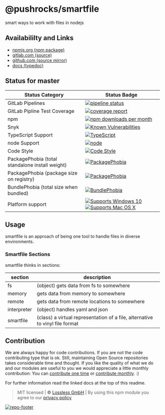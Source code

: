 # @pushrocks/smartfile
smart ways to work with files in nodejs

## Availabililty and Links
* [npmjs.org (npm package)](https://www.npmjs.com/package/@pushrocks/smartfile)
* [gitlab.com (source)](https://gitlab.com/pushrocks/smartfile)
* [github.com (source mirror)](https://github.com/pushrocks/smartfile)
* [docs (typedoc)](https://pushrocks.gitlab.io/smartfile/)

## Status for master

Status Category | Status Badge
-- | --
GitLab Pipelines | [![pipeline status](https://gitlab.com/pushrocks/smartfile/badges/master/pipeline.svg)](https://lossless.cloud)
GitLab Pipline Test Coverage | [![coverage report](https://gitlab.com/pushrocks/smartfile/badges/master/coverage.svg)](https://lossless.cloud)
npm | [![npm downloads per month](https://badgen.net/npm/dy/@pushrocks/smartfile)](https://lossless.cloud)
Snyk | [![Known Vulnerabilities](https://badgen.net/snyk/pushrocks/smartfile)](https://lossless.cloud)
TypeScript Support | [![TypeScript](https://badgen.net/badge/TypeScript/>=%203.x/blue?icon=typescript)](https://lossless.cloud)
node Support | [![node](https://img.shields.io/badge/node->=%2010.x.x-blue.svg)](https://nodejs.org/dist/latest-v10.x/docs/api/)
Code Style | [![Code Style](https://badgen.net/badge/style/prettier/purple)](https://lossless.cloud)
PackagePhobia (total standalone install weight) | [![PackagePhobia](https://badgen.net/packagephobia/install/@pushrocks/smartfile)](https://lossless.cloud)
PackagePhobia (package size on registry) | [![PackagePhobia](https://badgen.net/packagephobia/publish/@pushrocks/smartfile)](https://lossless.cloud)
BundlePhobia (total size when bundled) | [![BundlePhobia](https://badgen.net/bundlephobia/minzip/@pushrocks/smartfile)](https://lossless.cloud)
Platform support | [![Supports Windows 10](https://badgen.net/badge/supports%20Windows%2010/yes/green?icon=windows)](https://lossless.cloud) [![Supports Mac OS X](https://badgen.net/badge/supports%20Mac%20OS%20X/yes/green?icon=apple)](https://lossless.cloud)

## Usage

smartfile is an approach of being one tool to handle files in diverse environments.

### Smartfile Sections

smartfile thinks in sections:

| section     | description                                                                  |
| ----------- | ---------------------------------------------------------------------------- |
| fs          | (object) gets data from fs to somewhere                                      |
| memory      | gets data from memory to somewhere                                           |
| remote      | gets data from remote locations to somewhere                                 |
| interpreter | (object) handles yaml and json                                               |
| smartfile   | (class) a virtual representation of a file, alternative to vinyl file format |

## Contribution

We are always happy for code contributions. If you are not the code contributing type that is ok. Still, maintaining Open Source repositories takes considerable time and thought. If you like the quality of what we do and our modules are useful to you we would appreciate a little monthly contribution: You can [contribute one time](https://lossless.link/contribute-onetime) or [contribute monthly](https://lossless.link/contribute). :)

For further information read the linked docs at the top of this readme.

> MIT licensed | **&copy;** [Lossless GmbH](https://lossless.gmbh)
| By using this npm module you agree to our [privacy policy](https://lossless.gmbH/privacy)

[![repo-footer](https://lossless.gitlab.io/publicrelations/repofooter.svg)](https://maintainedby.lossless.com)
